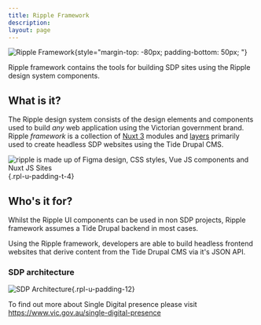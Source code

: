 ```yaml
---
title: Ripple Framework
description: 
layout: page
---
```


![Ripple Framework](/assets/img/ripple-header.png){style="margin-top: -80px; padding-bottom: 50px; "}

Ripple framework contains the tools for building SDP sites using the Ripple design system components.

## What is it?

The Ripple design system consists of the design elements and components used to build _any_ web application using the Victorian government brand. Ripple _framework_ is a collection of [Nuxt 3](2.key-concepts/1.nuxt.md) modules and [layers](2.key-concepts/2.nuxt-layers.md) primarily used to create headless SDP websites using the Tide Drupal CMS.


![ripple is made up of Figma design, CSS styles, Vue JS components and Nuxt JS Sites](/assets/img/modules/rpl-modules.png){.rpl-u-padding-t-4}


## Who's it for?

Whilst the Ripple UI components can be used in non SDP projects, Ripple framework assumes a Tide Drupal backend in most cases. 

Using the Ripple framework, developers are able to build headless frontend websites that derive content from the Tide Drupal CMS via it's JSON API.

### SDP architecture

![SDP Architecture](/assets/img/modules/sdp-architecture.png){.rpl-u-padding-12}


To find out more about Single Digital presence please visit https://www.vic.gov.au/single-digital-presence


